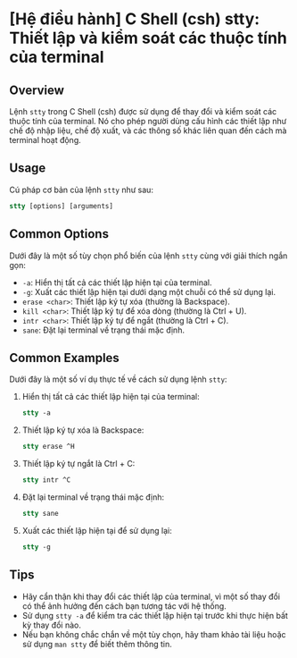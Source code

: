 # [Hệ điều hành] C Shell (csh) stty: Thiết lập và kiểm soát các thuộc tính của terminal

## Overview
Lệnh `stty` trong C Shell (csh) được sử dụng để thay đổi và kiểm soát các thuộc tính của terminal. Nó cho phép người dùng cấu hình các thiết lập như chế độ nhập liệu, chế độ xuất, và các thông số khác liên quan đến cách mà terminal hoạt động.

## Usage
Cú pháp cơ bản của lệnh `stty` như sau:
```csh
stty [options] [arguments]
```

## Common Options
Dưới đây là một số tùy chọn phổ biến của lệnh `stty` cùng với giải thích ngắn gọn:

- `-a`: Hiển thị tất cả các thiết lập hiện tại của terminal.
- `-g`: Xuất các thiết lập hiện tại dưới dạng một chuỗi có thể sử dụng lại.
- `erase <char>`: Thiết lập ký tự xóa (thường là Backspace).
- `kill <char>`: Thiết lập ký tự để xóa dòng (thường là Ctrl + U).
- `intr <char>`: Thiết lập ký tự để ngắt (thường là Ctrl + C).
- `sane`: Đặt lại terminal về trạng thái mặc định.

## Common Examples
Dưới đây là một số ví dụ thực tế về cách sử dụng lệnh `stty`:

1. Hiển thị tất cả các thiết lập hiện tại của terminal:
   ```csh
   stty -a
   ```

2. Thiết lập ký tự xóa là Backspace:
   ```csh
   stty erase ^H
   ```

3. Thiết lập ký tự ngắt là Ctrl + C:
   ```csh
   stty intr ^C
   ```

4. Đặt lại terminal về trạng thái mặc định:
   ```csh
   stty sane
   ```

5. Xuất các thiết lập hiện tại để sử dụng lại:
   ```csh
   stty -g
   ```

## Tips
- Hãy cẩn thận khi thay đổi các thiết lập của terminal, vì một số thay đổi có thể ảnh hưởng đến cách bạn tương tác với hệ thống.
- Sử dụng `stty -a` để kiểm tra các thiết lập hiện tại trước khi thực hiện bất kỳ thay đổi nào.
- Nếu bạn không chắc chắn về một tùy chọn, hãy tham khảo tài liệu hoặc sử dụng `man stty` để biết thêm thông tin.